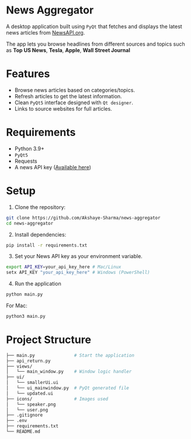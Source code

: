 # News Aggregator

A desktop application built using `PyQt` that fetches and displays the latest news articles from [NewsAPI.org](newsapi.org).

The app lets you browse headlines from different sources and topics such as **Top US News**, **Tesla**, **Apple**, **Wall Street Journal**

# Features

* Browse news articles based on categories/topics.
* Refresh articles to get the latest information.
* Clean `PyQt5` interface designed with `Qt designer`.
* Links to source websites for full articles.

# Requirements

* Python 3.9+
* `PyQt5`
* Requests
* A news API key ([Available here](newsapi.org))

# Setup

1. Clone the repository:
```bash
git clone https://github.com/Akshaye-Sharma/news-aggregator
cd news-aggregator
```
2. Install dependencies:
```bash
pip install -r requirements.txt
```
3. Set your News API key as your environment variable.
```bash
export API_KEY=your_api_key_here # Mac/Linux
setx API_KEY "your_api_key_here" # Windows (PowerShell)
```
4. Run the application
```bash
python main.py
```
For Mac:
```bash
python3 main.py
```
# Project Structure
```bash
├── main.py               # Start the application
├── api_return.py
├── views/
│   └── main_window.py    # Window logic handler
├── ui/
│   └── smallerUi.ui
│   └── ui_mainwindow.py  # PyQt generated file
│   └── updated.ui
├── icons/                # Images used
│   └── speaker.png
│   └── user.png
├── .gitignore
├── .env
├── requirements.txt
└── README.md
```